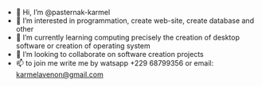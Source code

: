 - 👋 Hi, I’m @pasternak-karmel
- 👀 I’m interested in programmation, create web-site, create database and other
- 🌱 I’m currently learning computing precisely the creation of desktop software or creation of operating system
- 💞️ I’m looking to collaborate on software creation projects
- 📫 to join me write me by watsapp +229 68799356 or email: karmelavenon@gmail.com

<!---
pasternak-karmel/pasternak-karmel is a ✨ special ✨ repository because its `README.md` (this file) appears on your GitHub profile.
You can click the Preview link to take a look at your changes.
--->
